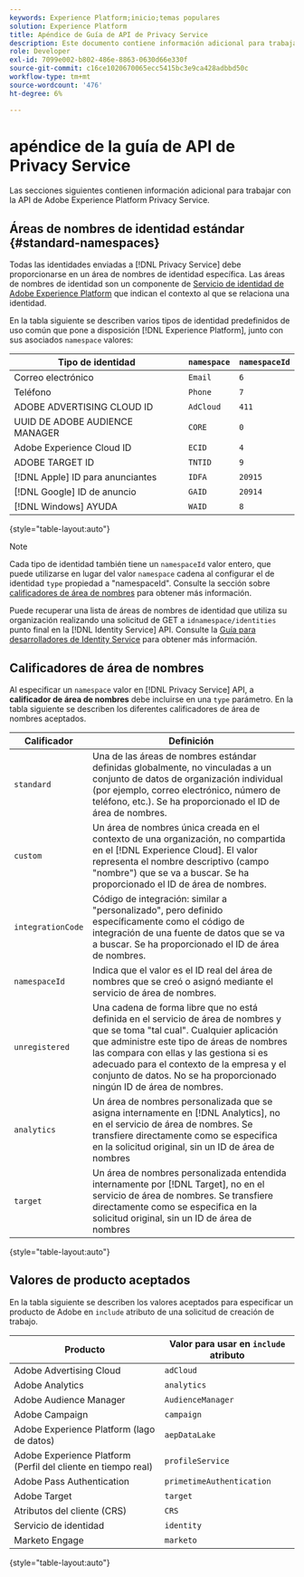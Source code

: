 ```yaml
---
keywords: Experience Platform;inicio;temas populares
solution: Experience Platform
title: Apéndice de Guía de API de Privacy Service
description: Este documento contiene información adicional para trabajar con la API de Privacy Service.
role: Developer
exl-id: 7099e002-b802-486e-8863-0630d66e330f
source-git-commit: c16ce1020670065ecc5415bc3e9ca428adbbd50c
workflow-type: tm+mt
source-wordcount: '476'
ht-degree: 6%

---
```


# apéndice de la guía de API de Privacy Service

Las secciones siguientes contienen información adicional para trabajar con la API de Adobe Experience Platform Privacy Service.

## Áreas de nombres de identidad estándar {#standard-namespaces}

Todas las identidades enviadas a [!DNL Privacy Service] debe proporcionarse en un área de nombres de identidad específica. Las áreas de nombres de identidad son un componente de [Servicio de identidad de Adobe Experience Platform](../../identity-service/home.md) que indican el contexto al que se relaciona una identidad.

En la tabla siguiente se describen varios tipos de identidad predefinidos de uso común que pone a disposición [!DNL Experience Platform], junto con sus asociados `namespace` valores:

| Tipo de identidad | `namespace` | `namespaceId` |
| --- | --- | --- |
| Correo electrónico | `Email` | `6` |
| Teléfono | `Phone` | `7` |
| ADOBE ADVERTISING CLOUD ID | `AdCloud` | `411` |
| UUID DE ADOBE AUDIENCE MANAGER | `CORE` | `0` |
| Adobe Experience Cloud ID | `ECID` | `4` |
| ADOBE TARGET ID | `TNTID` | `9` |
| [!DNL Apple] ID para anunciantes | `IDFA` | `20915` |
| [!DNL Google] ID de anuncio | `GAID` | `20914` |
| [!DNL Windows] AYUDA | `WAID` | `8` |

{style="table-layout:auto"}

>[!NOTE]
>
>Cada tipo de identidad también tiene un `namespaceId` valor entero, que puede utilizarse en lugar del valor `namespace` cadena al configurar el de identidad `type` propiedad a &quot;namespaceId&quot;. Consulte la sección sobre [calificadores de área de nombres](#namespace-qualifiers) para obtener más información.

Puede recuperar una lista de áreas de nombres de identidad que utiliza su organización realizando una solicitud de GET a `idnamespace/identities` punto final en la [!DNL Identity Service] API. Consulte la [Guía para desarrolladores de Identity Service](../../identity-service/api/getting-started.md) para obtener más información.

## Calificadores de área de nombres

Al especificar un `namespace` valor en [!DNL Privacy Service] API, a **calificador de área de nombres** debe incluirse en una `type` parámetro. En la tabla siguiente se describen los diferentes calificadores de área de nombres aceptados.

| Calificador | Definición |
| --------- | ---------- |
| `standard` | Una de las áreas de nombres estándar definidas globalmente, no vinculadas a un conjunto de datos de organización individual (por ejemplo, correo electrónico, número de teléfono, etc.). Se ha proporcionado el ID de área de nombres. |
| `custom` | Un área de nombres única creada en el contexto de una organización, no compartida en el [!DNL Experience Cloud]. El valor representa el nombre descriptivo (campo &quot;nombre&quot;) que se va a buscar. Se ha proporcionado el ID de área de nombres. |
| `integrationCode` | Código de integración: similar a &quot;personalizado&quot;, pero definido específicamente como el código de integración de una fuente de datos que se va a buscar. Se ha proporcionado el ID de área de nombres. |
| `namespaceId` | Indica que el valor es el ID real del área de nombres que se creó o asignó mediante el servicio de área de nombres. |
| `unregistered` | Una cadena de forma libre que no está definida en el servicio de área de nombres y que se toma &quot;tal cual&quot;. Cualquier aplicación que administre este tipo de áreas de nombres las compara con ellas y las gestiona si es adecuado para el contexto de la empresa y el conjunto de datos. No se ha proporcionado ningún ID de área de nombres. |
| `analytics` | Un área de nombres personalizada que se asigna internamente en [!DNL Analytics], no en el servicio de área de nombres. Se transfiere directamente como se especifica en la solicitud original, sin un ID de área de nombres |
| `target` | Un área de nombres personalizada entendida internamente por [!DNL Target], no en el servicio de área de nombres. Se transfiere directamente como se especifica en la solicitud original, sin un ID de área de nombres |

{style="table-layout:auto"}

## Valores de producto aceptados

En la tabla siguiente se describen los valores aceptados para especificar un producto de Adobe en `include` atributo de una solicitud de creación de trabajo.

| Producto | Valor para usar en `include` atributo |
| --- | --- |
| Adobe Advertising Cloud | `adCloud` |
| Adobe Analytics | `analytics` |
| Adobe Audience Manager | `AudienceManager` |
| Adobe Campaign | `campaign` |
| Adobe Experience Platform (lago de datos) | `aepDataLake` |
| Adobe Experience Platform (Perfil del cliente en tiempo real) | `profileService` |
| Adobe Pass Authentication | `primetimeAuthentication` |
| Adobe Target | `target` |
| Atributos del cliente (CRS) | `CRS` |
| Servicio de identidad | `identity` |
| Marketo Engage | `marketo` |

{style="table-layout:auto"}
